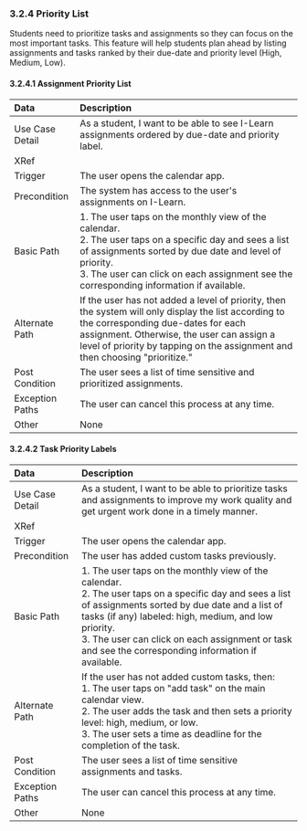 ### 3.2.4 Priority List

Students need to prioritize tasks and assignments so they can focus on the most important tasks. This feature will help students plan ahead by listing assignments and tasks ranked by their due-date and priority level (High, Medium, Low).

#### 3.2.4.1 Assignment Priority List

| Data          | Description |
|:--------------|:-----------------|
|Use Case Detail  | As a student, I want to be able to see I-Learn assignments ordered by due-date and priority label.|
|XRef           ||
|Trigger        | The user opens the calendar app.|
|Precondition   | The system has access to the user's assignments on I-Learn.|                       
|Basic Path	| 1. The user taps on the monthly view of the calendar.</br>2. The user taps on a specific day and sees a list of assignments sorted by due date and level of priority.</br>3. The user can click on each assignment see the corresponding information if available.|
|Alternate Path	| If the user has not added a level of priority, then the system will only display the list according to the corresponding due-dates for each assignment. Otherwise, the user can assign a level of priority by tapping on the assignment and then choosing "prioritize."|			
|Post Condition | The user sees a list of time sensitive and prioritized assignments.|
|Exception Paths| The user can cancel this process at any time.|
|Other		| None|

#### 3.2.4.2 Task Priority Labels

| Data          | Description |
|:--------------|:-----------------|
|Use Case Detail  | As a student, I want to be able to prioritize tasks and assignments to improve my work quality and get urgent work done in a timely manner.|
|XRef           ||
|Trigger        | The user opens the calendar app.|
|Precondition   | The user has added custom tasks previously.|                       
|Basic Path	| 1. The user taps on the monthly view of the calendar.</br>2. The user taps on a specific day and sees a list of assignments sorted by due date and a list of tasks (if any) labeled: high, medium, and low priority. </br>3. The user can click on each assignment or task and see the corresponding information if available.|
|Alternate Path	| If the user has not added custom tasks, then:</br>1. The user taps on "add task" on the main calendar view.</br>2. The user adds the task and then sets a priority level: high, medium, or low.</br>3. The user sets a time as deadline for the completion of the task.|			
|Post Condition | The user sees a list of time sensitive assignments and tasks.|
|Exception Paths| The user can cancel this process at any time.|
|Other		| None|


